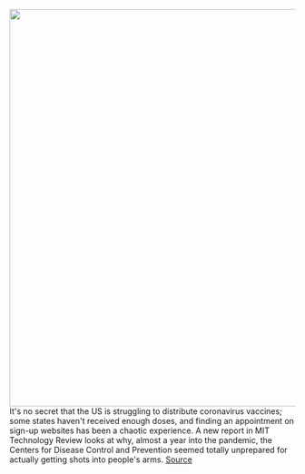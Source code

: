 <img src='https://cdn.vox-cdn.com/thumbor/xS1FZ7IqOkzi5Z4ZYfgXuM3jOVs=/0x0:2040x1360/1200x800/filters:focal(857x517:1183x843)/cdn.vox-cdn.com/uploads/chorus_image/image/68745439/acastro_200428_1777_coronavirus_0002.0.0.jpg' width='700px' /><br/>
It's no secret that the US is struggling to distribute coronavirus vaccines; some states haven't received enough doses, and finding an appointment on sign-up websites has been a chaotic experience. A new report in MIT Technology Review looks at why, almost a year into the pandemic, the Centers for Disease Control and Prevention seemed totally unprepared for actually getting shots into people's arms.
<a href='https://www.theverge.com/2021/1/30/22257950/go-read-this-software-coronavirus-vaccine-cdc'> Source <a/>